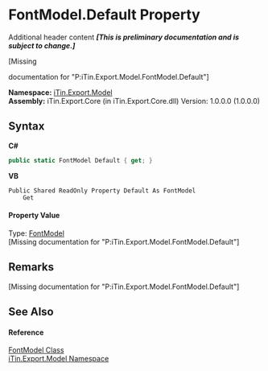# FontModel.Default Property 
Additional header content _**\[This is preliminary documentation and is subject to change.\]**_

\[Missing <summary> documentation for "P:iTin.Export.Model.FontModel.Default"\]

**Namespace:**&nbsp;<a href="ef57ffcc-e95e-b212-5a46-9aa6f5a3511f">iTin.Export.Model</a><br />**Assembly:**&nbsp;iTin.Export.Core (in iTin.Export.Core.dll) Version: 1.0.0.0 (1.0.0.0)

## Syntax

**C#**<br />
``` C#
public static FontModel Default { get; }
```

**VB**<br />
``` VB
Public Shared ReadOnly Property Default As FontModel
	Get
```


#### Property Value
Type: <a href="f76e04fd-28ef-14a3-ac73-a21720926960">FontModel</a><br />\[Missing <value> documentation for "P:iTin.Export.Model.FontModel.Default"\]

## Remarks
\[Missing <remarks> documentation for "P:iTin.Export.Model.FontModel.Default"\]

## See Also


#### Reference
<a href="f76e04fd-28ef-14a3-ac73-a21720926960">FontModel Class</a><br /><a href="ef57ffcc-e95e-b212-5a46-9aa6f5a3511f">iTin.Export.Model Namespace</a><br />
